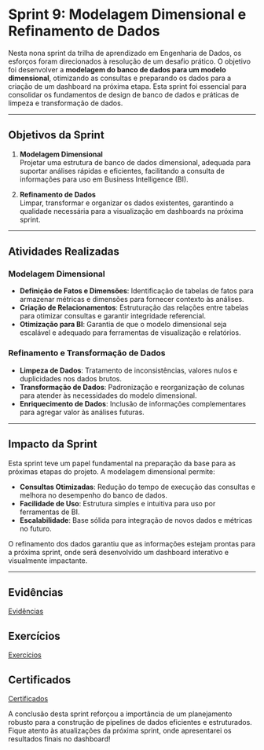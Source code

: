 # Sprint 9: Modelagem Dimensional e Refinamento de Dados

Nesta nona sprint da trilha de aprendizado em Engenharia de Dados, os esforços foram direcionados à resolução de um desafio prático. O objetivo foi desenvolver a **modelagem do banco de dados para um modelo dimensional**, otimizando as consultas e preparando os dados para a criação de um dashboard na próxima etapa. Esta sprint foi essencial para consolidar os fundamentos de design de banco de dados e práticas de limpeza e transformação de dados.

---

## Objetivos da Sprint

1. **Modelagem Dimensional**  
   Projetar uma estrutura de banco de dados dimensional, adequada para suportar análises rápidas e eficientes, facilitando a consulta de informações para uso em Business Intelligence (BI).

2. **Refinamento de Dados**  
   Limpar, transformar e organizar os dados existentes, garantindo a qualidade necessária para a visualização em dashboards na próxima sprint.

---

## Atividades Realizadas

### **Modelagem Dimensional**
- **Definição de Fatos e Dimensões**: Identificação de tabelas de fatos para armazenar métricas e dimensões para fornecer contexto às análises.
- **Criação de Relacionamentos**: Estruturação das relações entre tabelas para otimizar consultas e garantir integridade referencial.
- **Otimização para BI**: Garantia de que o modelo dimensional seja escalável e adequado para ferramentas de visualização e relatórios.

### **Refinamento e Transformação de Dados**
- **Limpeza de Dados**: Tratamento de inconsistências, valores nulos e duplicidades nos dados brutos.
- **Transformação de Dados**: Padronização e reorganização de colunas para atender às necessidades do modelo dimensional.
- **Enriquecimento de Dados**: Inclusão de informações complementares para agregar valor às análises futuras.

---

## Impacto da Sprint

Esta sprint teve um papel fundamental na preparação da base para as próximas etapas do projeto. A modelagem dimensional permite:
- **Consultas Otimizadas**: Redução do tempo de execução das consultas e melhora no desempenho do banco de dados.
- **Facilidade de Uso**: Estrutura simples e intuitiva para uso por ferramentas de BI.
- **Escalabilidade**: Base sólida para integração de novos dados e métricas no futuro.

O refinamento dos dados garantiu que as informações estejam prontas para a próxima sprint, onde será desenvolvido um dashboard interativo e visualmente impactante.

---

## Evidências

[Evidências](./Evidencias/)



## Exercícios

[Exercícios](./Exercicios/)


## Certificados

[Certificados](./Certificados/)

A conclusão desta sprint reforçou a importância de um planejamento robusto para a construção de pipelines de dados eficientes e estruturados. Fique atento às atualizações da próxima sprint, onde apresentarei os resultados finais no dashboard!
